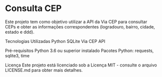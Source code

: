 # Consulta CEP
 Este projeto tem como objetivo utilizar a API da Via CEP para consultar CEPs e obter as informações correspondentes (logradouro, bairro, cidade, estado e ddd).

Tecnologias Utilizadas
    Python
    SQLite
    Via CEP API

Pré-requisitos
    Python 3.6 ou superior instalado
    Pacotes Python: requests, sqlite3, time

Licença
    Este projeto está licenciado sob a Licença MIT - consulte o arquivo LICENSE.md para obter mais detalhes.